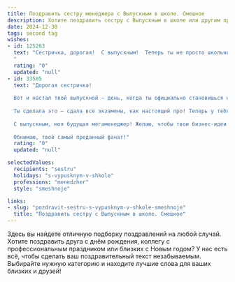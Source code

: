```yaml
---
title: Поздравить сестру менеджера с Выпускным в школе. Смешное
description: Хотите поздравить сестру с Выпускным в школе или другим праздником? Наш ИИ создаст незабываемое поздравление, а вы обязательно выделитесь среди других.  
date: 2024-12-30
tags: second tag
wishes:
- id: 125263
  text: "Сестричка, дорогая!  С выпускным!  Теперь ты не просто школьница, а менеджер –  человек, способный организовать хоть армагеддон, хоть семейный ужин на 100 человек!  Пусть твоя карьера будет взлётной, как ракета,  а зарплата — космической!  Главное,  не забудь,  кто тебя всему этому научил (шутка, конечно… или нет?).  Поздравляю!
  "
  rating: "0"
  updated: "null"
- id: 33585
  text: "Дорогая сестричка!
  
  Вот и настал твой выпускной — день, когда ты официально становишься не просто школьницей, а настоящим менеджером собственного будущего! Поздравляю тебя с этим замечательным событием! Помни, что теперь ты можешь планировать не только задачи на день, но и свои призовые поездки в магазин за мороженым!
  
  Ты сделала это — сдала все экзамены, как настоящий про! Теперь у тебя в руках не только аттестат, но и бесценный опыт в общении с учителями и секретах, как отвлечься от домашних заданий! Будь уверена, твоя карьера менеджера начнётся сразу после того, как ты научишься управлять не только проектами, но и нашу домашнюю кошку!
  
  С выпускным, моя будущая мегаменеджер! Желаю, чтобы твои бизнес-идеи были настолько успешными, что даже Дедушка Мороз вне очереди позвонил бы тебе за советом! Успехов тебе на новом пути, смеха и радости по жизни, и пусть твои лучшие идеи всегда грозят наморозить мороженое — но не твою окончательную сумму в банке!
  
  Обнимаю, твой самый преданный фанат!"
  rating: "0"
  updated: "null"

selectedValues:
  recipients: "sestru"
  holidays: "s-vypusknym-v-shkole"
  professions: "menedzher"
  style: "smeshnoje"

links:
- slug: "pozdravit-sestru-s-vypusknym-v-shkole-smeshnoje"
  title: "Поздравить сестру с Выпускным в школе. Смешное"
---
```


Здесь вы найдете отличную подборку поздравлений на любой случай.
Хотите поздравить друга с днём рождения, коллегу с профессиональным праздником или близких с Новым годом? У нас есть всё, чтобы сделать ваш поздравительный текст незабываемым. Выбирайте нужную категорию и находите лучшие слова для ваших близких и друзей!

